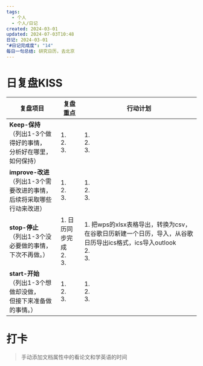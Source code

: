 ```yaml
---
tags:
  - 个人
  - 个人/日记
created: 2024-03-01
updated: 2024-07-03T10:48
日记: 2024-03-01
"#日记完成度": "14"
每日一句总结: 研究日历，去北京
---
```



# 日复盘KISS
| **复盘项目**                                             | **复盘重点**                | **行动计划**                                                                       |
| ---------------------------------------------------- | ----------------------- | ------------------------------------------------------------------------------ |
| **Keep-保持**<br>（列出1-3个做得好的事情，<br>   分析好在哪里，如何保持）     | 1.  <br>2. <br>3.       | 1.  <br>2. <br>3.                                                              |
| **improve-改进**<br>（列出1-3个需要改进的事情，<br>  后续将采取哪些行动来改进） | 1.  <br>2. <br>3.       | 1.  <br>2. <br>3.                                                              |
| **stop-停止**<br>（列出1-3个没必要做的事情，<br>下次不再做。）            | 1.  日历同步完成<br>2. <br>3. | 1.  把wps的xlsx表格导出，转换为csv，在谷歌日历新建一个日历，导入，从谷歌日历导出ics格式，ics导入outlook<br>2. <br>3. |
| **start-开始**<br>（列出1-3个想做却没做，<br>但接下来准备做的事情。）        | 1.  <br>2. <br>3.       | 1.  <br>2. <br>3.                                                              |


# 打卡
> 手动添加文档属性中的看论文和学英语的时间


